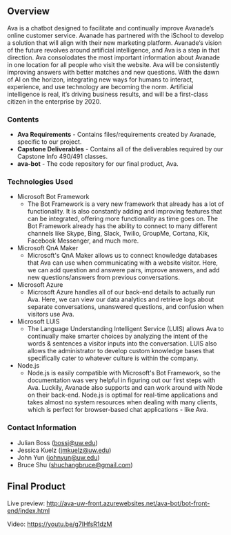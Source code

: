 ## Overview
Ava is a chatbot designed to facilitate and continually improve Avanade’s online customer service. Avanade has partnered with the iSchool to develop a solution that will align with their new marketing platform. Avanade‘s vision of the future revolves around artificial intelligence, and Ava is a step in that direction. Ava consolodates the most important information about Avanade in one location for all people who visit the website. Ava will be consistently improving answers with better matches and new questions. With the dawn of AI on the horizon, integrating new ways for humans to interact, experience, and use technology are becoming the norm. Artificial intelligence is real, it’s driving business results, and will be a first-class citizen in the enterprise by 2020.

### Contents
* **Ava Requirements** - Contains files/requirements created by Avanade, specific to our project.
* **Capstone Deliverables** - Contains all of the deliverables required by our Capstone Info 490/491 classes.
* **ava-bot** - The code repository for our final product, Ava.

### Technologies Used
* Microsoft Bot Framework
    * The Bot Framework is a very new framework that already has a lot of functionality. It is also constantly adding and improving features that can be integrated, offering more functionality as time goes on. The Bot Framework already has the ability to connect to many different channels like Skype, Bing, Slack, Twilio, GroupMe, Cortana, Kik, Facebook Messenger, and much more.
* Microsoft QnA Maker
    * Microsoft's QnA Maker allows us to connect knowledge databases that Ava can use when communicating with a website visitor. Here, we can add question and answere pairs, improve answers, and add new questions/answers from previous conversations.
* Microsoft Azure
    * Microsoft Azure handles all of our back-end details to actually run Ava. Here, we can view our data analytics and retrieve logs about separate conversations, unanswered questions, and confusion when visitors use Ava.
* Microsoft LUIS
    * The Language Understanding Intelligent Service (LUIS) allows Ava to continually make smarter choices by analyzing the intent of the words & sentences a visitor inputs into the conversation. LUIS also allows the administrator to develop custom knowledge bases that specifically cater to whatever culture is within the company.
* Node.js
    * Node.js is easily compatible with Microsoft's Bot Framework, so the documentation was very helpful in figuring out our first steps with Ava. Luckily, Avanade also supports and can work around with Node on their back-end. Node.js is optimal for real-time applications and takes almost no system resources when dealing with many clients, which is perfect for browser-based chat applications - like Ava.

### Contact Information
* Julian Boss (bossj@uw.edu)
* Jessica Kuelz (jmkuelz@uw.edu)
* John Yun (johnyun@uw.edu)
* Bruce Shu (shuchangbruce@gmail.com)

## Final Product
Live preview: http://ava-uw-front.azurewebsites.net/ava-bot/bot-front-end/index.html

Video: https://youtu.be/g7IHfsR1dzM
